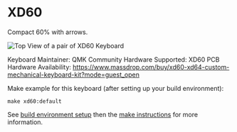 XD60
==

Compact 60% with arrows.

![Top View of a pair of XD60 Keyboard](https://i.imgur.com/3Jq2743.jpg)

Keyboard Maintainer: QMK Community
Hardware Supported: XD60 PCB
Hardware Availability: https://www.massdrop.com/buy/xd60-xd64-custom-mechanical-keyboard-kit?mode=guest_open

Make example for this keyboard (after setting up your build environment):

    make xd60:default

See [build environment setup](https://docs.qmk.fm/build_environment_setup.html) then the [make instructions](https://docs.qmk.fm/make_instructions.html) for more information.
